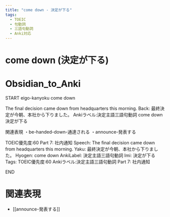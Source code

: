 ```yaml
---
title: "come down - 決定が下る"
tags:
  - TOEIC
  - 句動詞
  - 三語句動詞
  - Anki対応
---
```


# come down (決定が下る)

# Obsidian_to_Anki
START
eigo-kanyoku
come down

The final decision came down from headquarters this morning.
Back: 
最終決定が今朝、本社から下りました。
Ankiラベル:決定主語三語句動詞
come down
決定が下る

関連表現
・be-handed-down-通達される
・announce-発表する

TOEIC優先度:60
Part 7: 社内通知
Speech: The final decision came down from headquarters this morning.
Yaku: 最終決定が今朝、本社から下りました。
Hyogen: come down
AnkiLabel: 決定主語三語句動詞
Imi: 決定が下る
Tags: TOEIC優先度:60 Ankiラベル:決定主語三語句動詞 Part 7: 社内通知
<!--ID: 1755038902196-->
END

# 関連表現
- [[announce-発表する]]

